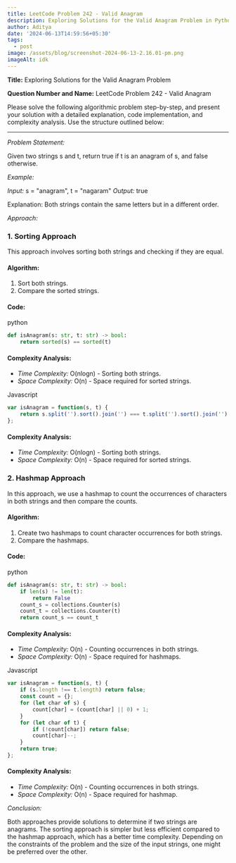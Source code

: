```yaml
---
title: LeetCode Problem 242 - Valid Anagram
description: Exploring Solutions for the Valid Anagram Problem in Python and Js
author: Aditya
date: '2024-06-13T14:59:56+05:30'
tags:
  - post
image: /assets/blog/screenshot-2024-06-13-2.16.01-pm.png
imageAlt: idk
---
```

**Title:** Exploring Solutions for the Valid Anagram Problem

**Question Number and Name:** LeetCode Problem 242 - Valid Anagram

Please solve the following algorithmic problem step-by-step, and present your solution with a detailed explanation, code implementation, and complexity analysis. Use the structure outlined below:

---

*Problem Statement:*

Given two strings s and t, return true if t is an anagram of s, and false otherwise.

*Example:*

*Input:*
s = "anagram", t = "nagaram"
*Output:*
true

Explanation: 
Both strings contain the same letters but in a different order.

*Approach:*

### 1. Sorting Approach

This approach involves sorting both strings and checking if they are equal.

#### Algorithm:

1. Sort both strings.
2. Compare the sorted strings.

#### Code:

python
```python
def isAnagram(s: str, t: str) -> bool:
    return sorted(s) == sorted(t)
```

#### Complexity Analysis:

- *Time Complexity:* O(nlogn) - Sorting both strings.
- *Space Complexity:* O(n) - Space required for sorted strings.

Javascript
```javascript
var isAnagram = function(s, t) {
    return s.split('').sort().join('') === t.split('').sort().join('');
};
```

#### Complexity Analysis:

- *Time Complexity:* O(nlogn) - Sorting both strings.
- *Space Complexity:* O(n) - Space required for sorted strings.

### 2. Hashmap Approach

In this approach, we use a hashmap to count the occurrences of characters in both strings and then compare the counts.

#### Algorithm:

1. Create two hashmaps to count character occurrences for both strings.
2. Compare the hashmaps.

#### Code:

python
```python
def isAnagram(s: str, t: str) -> bool:
    if len(s) != len(t):
        return False
    count_s = collections.Counter(s)
    count_t = collections.Counter(t)
    return count_s == count_t
```

#### Complexity Analysis:

- *Time Complexity:* O(n) - Counting occurrences in both strings.
- *Space Complexity:* O(n) - Space required for hashmaps.

Javascript
```javascript
var isAnagram = function(s, t) {
    if (s.length !== t.length) return false;
    const count = {};
    for (let char of s) {
        count[char] = (count[char] || 0) + 1;
    }
    for (let char of t) {
        if (!count[char]) return false;
        count[char]--;
    }
    return true;
};
```

#### Complexity Analysis:

- *Time Complexity:* O(n) - Counting occurrences in both strings.
- *Space Complexity:* O(n) - Space required for hashmap.

*Conclusion:*

Both approaches provide solutions to determine if two strings are anagrams. The sorting approach is simpler but less efficient compared to the hashmap approach, which has a better time complexity. Depending on the constraints of the problem and the size of the input strings, one might be preferred over the other.

